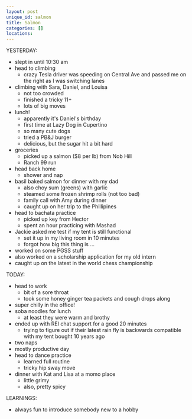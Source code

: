 ```yaml
---
layout: post
unique_id: salmon
title: Salmon
categories: []
locations: 
---
```


YESTERDAY:
* slept in until 10:30 am
* head to climbing
  * crazy Tesla driver was speeding on Central Ave and passed me on the right as I was switching lanes
* climbing with Sara, Daniel, and Louisa
  * not too crowded
  * finished a tricky 11+
  * lots of big moves
* lunch!
  * apparently it's Daniel's birthday
  * first time at Lazy Dog in Cupertino
  * so many cute dogs
  * tried a PB&J burger
  * delicious, but the sugar hit a bit hard
* groceries
  * picked up a salmon ($8 per lb) from Nob Hill
  * Ranch 99 run
* head back home
  * shower and nap
* basil baked salmon for dinner with my dad
  * also choy sum (greens) with garlic
  * steamed some frozen shrimp rolls (not too bad)
  * family call with Amy during dinner
  * caught up on her trip to the Phillipines
* head to bachata practice
  * picked up key from Hector
  * spent an hour practicing with Mashad
* Jackie asked me test if my tent is still functional
  * set it up in my living room in 10 minutes
  * forgot how big this thing is ...
* worked on some PGSS stuff
* also worked on a scholarship application for my old intern
* caught up on the latest in the world chess championship

TODAY:
* head to work
  * bit of a sore throat
  * took some honey ginger tea packets and cough drops along
* super chilly in the office!
* soba noodles for lunch
  * at least they were warm and brothy
* ended up with REI chat support for a good 20 minutes
  * trying to figure out if their latest rain fly is backwards compatible with my tent bought 10 years ago
* two naps
* mostly productive day
* head to dance practice
  * learned full routine
  * tricky hip sway move
* dinner with Kat and Lisa at a momo place
  * little grimy
  * also, pretty spicy

LEARNINGS:
* always fun to introduce somebody new to a hobby
